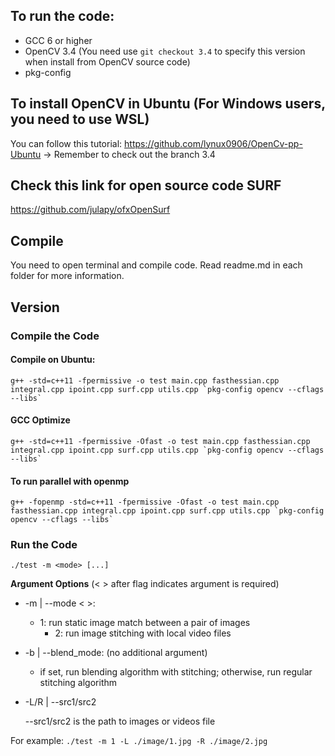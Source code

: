 ## To run the code:
* GCC 6 or higher
* OpenCV 3.4 (You need use `git checkout 3.4` to specify this version when install from OpenCV source code)
* pkg-config

## To install OpenCV in Ubuntu (For Windows users, you need to use WSL)
You can follow this tutorial: https://github.com/lynux0906/OpenCv-pp-Ubuntu
-> Remember to check out the branch 3.4

## Check this link for open source code SURF
https://github.com/julapy/ofxOpenSurf

## Compile
You need to open terminal and compile code.
Read readme.md in each folder for more information.

## Version
### Compile the Code
#### Compile on Ubuntu:
```
g++ -std=c++11 -fpermissive -o test main.cpp fasthessian.cpp integral.cpp ipoint.cpp surf.cpp utils.cpp `pkg-config opencv --cflags --libs`
```
#### GCC Optimize
```
g++ -std=c++11 -fpermissive -Ofast -o test main.cpp fasthessian.cpp integral.cpp ipoint.cpp surf.cpp utils.cpp `pkg-config opencv --cflags --libs`
```

#### To run parallel with openmp
```
g++ -fopenmp -std=c++11 -fpermissive -Ofast -o test main.cpp fasthessian.cpp integral.cpp ipoint.cpp surf.cpp utils.cpp `pkg-config opencv --cflags --libs`

```

### Run the Code

``./test -m <mode> [...]``

**Argument Options** (< > after flag indicates argument is required)

- -m | --mode < >: 

	- 1: run static image match between a pair of images
    	- 2: run image stitching with local video files

- -b | --blend_mode: (no additional argument)
         
	- if set, run blending algorithm with stitching; otherwise, run regular stitching algorithm


- -L/R | --src1/src2 <path>
         
	--src1/src2 is the path to images or videos file

For example:
`./test -m 1 -L ./image/1.jpg -R ./image/2.jpg`


